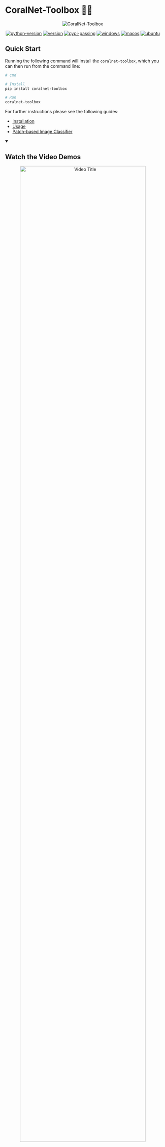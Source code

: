# CoralNet-Toolbox 🪸🧰

<div align="center">
  <p>
    <img src="https://raw.githubusercontent.com/Jordan-Pierce/CoralNet-Toolbox/refs/heads/main/figures/CoralNet_Toolbox.png" alt="CoralNet-Toolbox">
  </p>
</div>


<div align="center">

[![python-version](https://img.shields.io/pypi/pyversions/CoralNet-Toolbox.svg)](https://pypi.org/project/CoralNet-Toolbox)
[![version](https://img.shields.io/pypi/v/CoralNet-Toolbox.svg)](https://pypi.python.org/pypi/CoralNet-Toolbox)
[![pypi-passing](https://github.com/Jordan-Pierce/CoralNet-Toolbox/actions/workflows/pypi.yml/badge.svg)](https://pypi.org/project/CoralNet-Toolbox)
[![windows](https://github.com/Jordan-Pierce/CoralNet-Toolbox/actions/workflows/windows.yml/badge.svg)](https://pypi.org/project/CoralNet-Toolbox)
[![macos](https://github.com/Jordan-Pierce/CoralNet-Toolbox/actions/workflows/macos.yml/badge.svg)](https://pypi.org/project/CoralNet-Toolbox)
[![ubuntu](https://github.com/Jordan-Pierce/CoralNet-Toolbox/actions/workflows/ubuntu.yml/badge.svg)](https://pypi.org/project/CoralNet-Toolbox)
</div>


## Quick Start

Running the following command will install the `coralnet-toolbox`, which you can then run from the command line:
```bash
# cmd

# Install
pip install coralnet-toolbox

# Run
coralnet-toolbox
```

For further instructions please see the following guides:
- [Installation](https://jordan-pierce.github.io/CoralNet-Toolbox/installation)
- [Usage](https://jordan-pierce.github.io/CoralNet-Toolbox/usage)
- [Patch-based Image Classifier](https://jordan-pierce.github.io/CoralNet-Toolbox/classify)

<details open>
  <summary><h2><b>Watch the Video Demos</b></h2></summary>
  <p align="center">
    <a href="https://youtube.com/playlist?list=PLG5z9IbwhS5NQT3B2jrg3hxQgilDeZak9&feature=shared">
      <img src="https://raw.githubusercontent.com/Jordan-Pierce/CoralNet-Toolbox/refs/heads/main/figures/toolbox_qt.PNG" alt="Video Title" width="90%">
    </a>
  </p>
</details>

## TL;Dr

The `CoralNet-Toolbox` is an unofficial codebase that can be used to augment processes associated with those on
[CoralNet](https://coralnet.ucsd.edu/).

It uses✨[`Ultralytics`](https://github.com/ultralytics/ultralytics)🚀 as a  base, which is an open-source library for
computer vision and deep learning built in `PyTorch`. For more information on their `AGPL-3.0` license, see
[here](https://github.com/ultralytics/ultralytics/blob/main/LICENSE).

The `toolbox` also uses the following to create rectangle and polygon annotations:
- [`Fast-SAM`](https://github.com/CASIA-IVA-Lab/FastSAM)
- [`RepViT-SAM`](https://github.com/THU-MIG/RepViT)
- [`EdgeSAM`](https://github.com/chongzhou96/EdgeSAM)
- [`MobileSAM`](https://github.com/ChaoningZhang/MobileSAM)
- [`CoralSCOP`](https://github.com/zhengziqiang/CoralSCOP)
- [`SAM`](https://github.com/facebookresearch/segment-anything)
- [`YOLOE`](https://github.com/THU-MIG/yoloe)
- [`AutoDistill`](https://github.com/autodistill)
  - [`Grounding Dino`](https://huggingface.co/docs/transformers/en/model_doc/grounding-dino)
  - [`OWLViT`](https://huggingface.co/docs/transformers/en/model_doc/owlvit)
  - [`OmDetTurbo`](https://huggingface.co/docs/transformers/en/model_doc/omdet-turbo)


## Tools

<div align="center">
  <table>
    <tr>
      <td align="center">
        <img src="https://raw.githubusercontent.com/Jordan-Pierce/CoralNet-Toolbox/refs/heads/main/figures/tools/Patches.gif" height="200"/>
        <br>
        <em>Patch Annotation Tool</em>
      </td>
      <td align="center">
        <img src="https://raw.githubusercontent.com/Jordan-Pierce/CoralNet-Toolbox/refs/heads/main/figures/tools/Rectangles.gif" height="200"/>
        <br>
        <em>Rectangle Annotation Tool</em>
      </td>
      <td align="center">
        <img src="https://raw.githubusercontent.com/Jordan-Pierce/CoralNet-Toolbox/refs/heads/main/figures/tools/Polygons.gif" height="200"/>
        <br>
        <em>Polygon Annotation Tool</em>
      </td>
    </tr>
    <tr>
      <td align="center">
        <img src="https://raw.githubusercontent.com/Jordan-Pierce/CoralNet-Toolbox/refs/heads/main/figures/tools/Classification.gif" height="200"/>
        <br>
        <em>Patch-based Image Classification</em>
      </td>
      <td align="center">
        <img src="https://raw.githubusercontent.com/Jordan-Pierce/CoralNet-Toolbox/refs/heads/main/figures/tools/Object_Detection.gif" height="200"/>
        <br>
        <em>Object Detection</em>
      </td>
      <td align="center">
        <img src="https://raw.githubusercontent.com/Jordan-Pierce/CoralNet-Toolbox/refs/heads/main/figures/tools/Instance_Segmentation.gif" height="200"/>
        <br>
        <em>Instance Segmentation</em>
      </td>
    </tr>
    <tr>
      <td align="center">
        <img src="https://raw.githubusercontent.com/Jordan-Pierce/CoralNet-Toolbox/refs/heads/main/figures/tools/Segment_Anything.gif" height="200"/>
        <br>
        <em>Segment Anything Model (SAM)</em>
      </td>
      <td align="center">
        <img src="https://raw.githubusercontent.com/Jordan-Pierce/CoralNet-Toolbox/refs/heads/main/figures/tools/Classifying_Polygons.gif" height="200"/>
        <br>
        <em>Polygon Classification</em>
      </td>
      <td align="center">
        <img src="https://raw.githubusercontent.com/Jordan-Pierce/CoralNet-Toolbox/refs/heads/main/figures/tools/Classifying_Orthomosaics.gif" height="200"/>
        <br>
        <em>Patch-based LAI Classification</em>
      </td>
    </tr>
    <tr>
      <td align="center">
      </td>
      <td align="center">
        <img src="https://raw.githubusercontent.com/Jordan-Pierce/CoralNet-Toolbox/refs/heads/main/figures/tools/See_Anything.gif" height="200"/>
        <br>
        <em>See Anything (YOLOE)</em>
      </td>
      <td align="center">
      </td>
    </tr>
  </table>
</div>


Enhance your CoralNet experience with these tools:
- 📥 [Download](https://www.youtube.com/watch?v=Ds9JZATmCmw): Retrieve Source data (images and annotations) from CoralNet
- 🎬 Rasters: Import images, or extract frames directly from video files
- ✏️ Annotate: Create annotations freely
- 👁️ Visualize: See CoralNet and CPCe annotations superimposed on images
- 🔬 Sample: Sample patches using various methods (Uniform, Random, Stratified)
- 🧩 Patches: Create patches (points)
- 🔳 Rectangles: Create rectangles (bounding boxes)
- 🟣 Polygons: Create polygons (instance masks)
- 🦾 SAM: Use `FastSAM`, `CoralSCOP`, `RepViT-SAM`, `EdgeSAM`, `MobileSAM`, and `SAM` to create polygons
  - Uses [`xSAM`](https://github.com/Jordan-Pierce/xSAM)
- 👀 YOLOE (See Anything): Detect similar appearing objects using visual prompts automatically
- 🧪 AutoDistill: Use `AutoDistill` to access the following for creating rectangles and polygons:
  - Uses `Grounding DINO`, `OWLViT`, `OmDetTurbo`
- 🧠 Train: Build local patch-based classifiers, object detection, and instance segmentation models
- 🔮 Deploy: Use trained models for predictions
- 📊 Evaluation: Evaluate model performance
- 🚀 Optimize: Productionize models for faster inferencing
- ⚙️ Batch Inference: Perform predictions on multiple images, automatically
- ↔️ I/O: Import and Export annotations from / to CoralNet, Viscore, and TagLab
  - Export annotations as segmentation masks
- 📸 YOLO: Import and Export YOLO datasets for machine learning
- 🧱 Tile Dataset: Tile existing Detection / Segmentation datasets
  - Uses [`yolo-tiling`](https://github.com/Jordan-Pierce/yolo-tiling)

### TODO
- 🦊 BioCLIP, MobileCLIP (AutoDistill): Automatically classify annotations
- 📦 [Toolshed: Access tools from the old repository](https://github.com/Jordan-Pierce/CoralNet-Toolshed)


## **How to Install**

### Anaconda

It's recommended to use `Anaconda` to create an environment for the `toolbox`:
```bash
# cmd

# Create and activate an environment
conda create --name coralnet10 python=3.10 -y
conda activate coralnet10
```

### Install

Once this has finished, install the `toolbox` using `uv`: 

```bash
# cmd

# Install uv first
pip install uv

# Install with uv
uv pip install coralnet-toolbox
```

Although fast, `uv` is still relatively new; if this fails, simply fall back to using `pip`:

```bash
# cmd

# Install
pip install coralnet-toolbox
```

### CUDA

If you have `CUDA`, you should install the versions of `cuda-nvcc` and `cudatoolkit` that you
need, and then install the corresponding versions of `torch` and `torchvision`. Below is an example of how that can be
done using `CUDA` version 11.8:
```bash
# cmd

# Example for CUDA 11.8
conda install nvidia/label/cuda-11.8.0::cuda-nvcc -y
conda install nvidia/label/cuda-11.8.0::cuda-toolkit -y

# Example for torch w/ CUDA 11.8
uv pip install torch torchvision --index-url https://download.pytorch.org/whl/cu118 --upgrade
```

If `CUDA` is installed on your computer, and `torch` was built with it properly, you should see a `🐇` icon in the
`toolbox` instead of a `🐢`; if you have multiple `CUDA` devices available, you should see a `🚀` icon,
and if you're using a Mac with `Metal`, you should see an `🍎` icon (click on the icon to see the device information).

See here for more details on versions for the following:
- [`cuda-nvcc`](https://anaconda.org/nvidia/cuda-nvcc)
- [`cudatoolkit`](https://anaconda.org/nvidia/cuda-toolkit)
- [`torch`](https://pytorch.org/get-started/locally/)


### Run

Finally, you can run the `toolbox` from the command line:

```bash
# cmd

# Run
coralnet-toolbox
```

## [**About CoralNet**](https://coralnet.ucsd.edu/source/)

Coral reefs are vital ecosystems that support a wide range of marine life and provide numerous
benefits to humans. However, they are under threat due to climate change, pollution, overfishing,
and other factors. CoralNet is a platform designed to aid researchers and scientists in studying
these important ecosystems and their inhabitants.

CoralNet allows users to upload photos of coral reefs and annotate them with detailed information
about the coral species and other features present in the images. The platform also provides tools
for analyzing the annotated images, and create patch-based image classifiers.

The CoralNet-Toolbox is an unofficial tool developed to augment processes associated with analyses that
use CoralNet and Coral Point Count (CPCe).


## **Conclusion**

In summary, this repository provides a range of tools that can assist with interacting with
CoralNet and performing various tasks related to analyzing annotated images. These tools can be
useful for researchers and scientists working with coral reefs, as well as for students and
hobbyists interested in learning more about these important ecosystems.


## Citation

If used in project or publication, please attribute your use of this repository with the following:

```
@misc{CoralNet-Toolbox,
  author = {Pierce, Jordan and Edwards, Clinton and Rojano, Sarah and Cook, Sophie and Sweeney, Edward and Costa, Bryan and Vieham, Shay and Battista, Tim},
  title = {CoralNet-Toolbox},
  year = {2023},
  howpublished = {\url{https://github.com/Jordan-Pierce/CoralNet-Toolbox}},
  note = {GitHub repository}
}
```

---

## Disclaimer

This repository is a scientific product and is not official communication of the National
Oceanic and Atmospheric Administration, or the United States Department of Commerce. All NOAA
GitHub project code is provided on an 'as is' basis and the user assumes responsibility for its
use. Any claims against the Department of Commerce or Department of Commerce bureaus stemming from
the use of this GitHub project will be governed by all applicable Federal law. Any reference to
specific commercial products, processes, or services by service mark, trademark, manufacturer, or
otherwise, does not constitute or imply their endorsement, recommendation or favoring by the
Department of Commerce. The Department of Commerce seal and logo, or the seal and logo of a DOC
bureau, shall not be used in any manner to imply endorsement of any commercial product or activity
by DOC or the United States Government.


## License

Software code created by U.S. Government employees is not subject to copyright in the United States
(17 U.S.C. §105). The United States/Department of Commerce reserve all rights to seek and obtain
copyright protection in countries other than the United States for Software authored in its
entirety by the Department of Commerce. To this end, the Department of Commerce hereby grants to
Recipient a royalty-free, nonexclusive license to use, copy, and create derivative works of the
Software outside of the United States.
